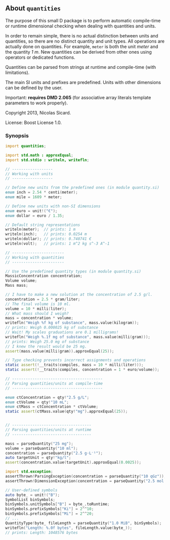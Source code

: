 ## About `quantities`

The purpose of this small D package is to perform automatic compile-time or
runtime dimensional checking when dealing with quantities and units.

In order to remain simple, there is no actual distinction between units and
quantities, so there are no distinct quantity and unit types. All operations
are actually done on quantities. For example, `meter` is both the unit _meter_
and the quantity _1 m_. New quantities can be derived from other ones using
operators or dedicated functions.

Quantities can be parsed from strings at runtime and compile-time (with
limitations).

The main SI units and prefixes are predefined. Units with other dimensions can
be defined by the user.

Important: **requires DMD 2.065** (for associative array literals template
parameters to work properly).

Copyright 2013, Nicolas Sicard.

License: Boost License 1.0.

### Synopsis

```d
import quantities;

import std.math : approxEqual;
import std.stdio : writeln, writefln;

// ------------------
// Working with units
// ------------------

// Define new units from the predefined ones (in module quantity.si)
enum inch = 2.54 * centi(meter);
enum mile = 1609 * meter;

// Define new units with non-SI dimensions
enum euro = unit!("€");
enum dollar = euro / 1.35;

// Default string representations
writeln(meter);  // prints: 1 m
writeln(inch);   // prints: 0.0254 m
writeln(dollar); // prints: 0.740741 €
writeln(volt);   // prints: 1 m^2 kg s^-3 A^-1 

// -----------------------
// Working with quantities
// -----------------------

// Use the predefined quantity types (in module quantity.si)
MassicConcentration concentration;
Volume volume;
Mass mass;

// I have to make a new solution at the concentration of 2.5 g/l.
concentration = 2.5 * gram/liter;
// The final volume is 10 ml.
volume = 10 * milli(liter);
// What mass should I weigh?
mass = concentration * volume;
writefln("Weigh %f kg of substance", mass.value(kilogram)); 
// prints: Weigh 0.000025 kg of substance
// Wait! My scales graduations are 0.1 milligrams!
writefln("Weigh %.1f mg of substance", mass.value(milli(gram)));
// prints: Weigh 25.0 mg of substance
// I knew the result would be 25 mg.
assert(mass.value(milli(gram)).approxEqual(25));

// Type checking prevents incorrect assignments and operations
static assert(!__traits(compiles, mass = 10 * milli(liter)));
static assert(!__traits(compiles, concentration = 1 * euro/volume));

// ----------------------------------------
// Parsing quantities/units at compile-time
// ----------------------------------------

enum ctConcentration = qty!"2.5 g/L";
enum ctVolume = qty!"10 mL";
enum ctMass = ctConcentration * ctVolume;
static assert(ctMass.value(qty!"mg").approxEqual(25));


// -----------------------------------
// Parsing quantities/units at runtime
// -----------------------------------

mass = parseQuantity("25 mg");
volume = parseQuantity("10 ml");
concentration = parseQuantity("2.5 g⋅L⁻¹");
auto targetUnit = qty!"kg/l";
assert(concentration.value(targetUnit).approxEqual(0.0025));

import std.exception;
assertThrown!ParsingException(concentration = parseQuantity("10 qGz"));
assertThrown!DimensionException(concentration = parseQuantity("2.5 mol⋅L⁻¹"));

// User-defined symbols
auto byte_ = unit!("B");
SymbolList binSymbols;
binSymbols.unitSymbols["B"] = byte_.toRuntime;
binSymbols.prefixSymbols["Ki"] = 2^^10;
binSymbols.prefixSymbols["Mi"] = 2^^20;
// ...
QuantityType!byte_ fileLength = parseQuantity("1.0 MiB", binSymbols);
writefln("Length: %.0f bytes", fileLength.value(byte_));
// prints: Length: 1048576 bytes
```
